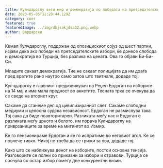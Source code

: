 ```yaml
---
title: Кулчдароглу вети мир и демократија по победата на претседателските избори
date: 2023-05-05T12:20:44.129Z
category: свет
featured: true
featuredImage: ../img/dkjsakjdsa32.png.webp
author: Вардарски
---
```


Кемал Кулчдароглу, поддржан од опозицискиот сојуз од шест партии, изјави дека ако победи на претседателските избори, ќе донесе слобода и демократија во Турција, без разлика на цената. Ова го објави Би-Би-Си.

Младите сакаат демократија. Тие не сакаат полицијата да им доаѓа пред вратите рано наутро само затоа што твитнале, додаде тој.

Кулчдароглу е главниот предизвикувач на Реџеп Ердоган на изборите на 14 мај и има мала предност во анкетите. Тесната трка се очекува да се сведе на вториот круг.

Сакаме да станеме дел од цивилизираниот свет. Сакаме слободни медиуми и целосна судска независност. Ердоган не размислува така. Тој сака да биде поавторитарен. Разликата меѓу нас и Ердоган е разликата меѓу црното и белото, им порача Кулчдароглу на приврзаниците за време на митингот во Измир.

Ќе го пензионираме Ердоган и ќе го испратиме во неговиот агол. Ќе се повлече тивко. Никој не треба да се грижи за ова, додаде тој.

Како што се наближува денот на изборите, постои основна тензија. Разговорите се полни со приказни за избори и стравови. Турција се соочува со остар избор помеѓу две конкурентни визии.
